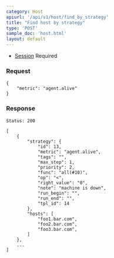 ```yaml
---
category: Host
apiurl: '/api/v1/host/find_by_strategy'
title: "Find host by strategy"
type: 'POST'
sample_doc: 'host.html'
layout: default
---
```


* [Session](#/authentication) Required

### Request
```
{
	"metric": "agent.alive"
}
```

### Response

```Status: 200```
```
[
    {
        "strategy": {
            "id": 13,
            "metric": "agent.alive",
            "tags": "",
            "max_step": 1,
            "priority": 2,
            "func": "all(#10)",
            "op": "<",
            "right_value": "0",
            "note": "machine is down",
            "run_begin": "",
            "run_end": "",
            "tpl_id": 14
        },
        "hosts": [
            "foo1.bar.com",
            "foo2.bar.com",
            "foo3.bar.com",
        ]
    },
    ...
]
```
